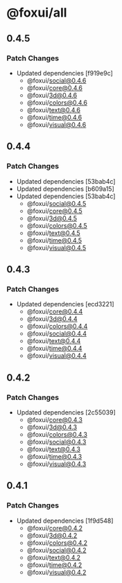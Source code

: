# @foxui/all

## 0.4.5

### Patch Changes

- Updated dependencies [f919e9c]
  - @foxui/social@0.4.6
  - @foxui/core@0.4.6
  - @foxui/3d@0.4.6
  - @foxui/colors@0.4.6
  - @foxui/text@0.4.6
  - @foxui/time@0.4.6
  - @foxui/visual@0.4.6

## 0.4.4

### Patch Changes

- Updated dependencies [53bab4c]
- Updated dependencies [b609a15]
- Updated dependencies [53bab4c]
  - @foxui/social@0.4.5
  - @foxui/core@0.4.5
  - @foxui/3d@0.4.5
  - @foxui/colors@0.4.5
  - @foxui/text@0.4.5
  - @foxui/time@0.4.5
  - @foxui/visual@0.4.5

## 0.4.3

### Patch Changes

- Updated dependencies [ecd3221]
  - @foxui/core@0.4.4
  - @foxui/3d@0.4.4
  - @foxui/colors@0.4.4
  - @foxui/social@0.4.4
  - @foxui/text@0.4.4
  - @foxui/time@0.4.4
  - @foxui/visual@0.4.4

## 0.4.2

### Patch Changes

- Updated dependencies [2c55039]
  - @foxui/core@0.4.3
  - @foxui/3d@0.4.3
  - @foxui/colors@0.4.3
  - @foxui/social@0.4.3
  - @foxui/text@0.4.3
  - @foxui/time@0.4.3
  - @foxui/visual@0.4.3

## 0.4.1

### Patch Changes

- Updated dependencies [1f9d548]
  - @foxui/core@0.4.2
  - @foxui/3d@0.4.2
  - @foxui/colors@0.4.2
  - @foxui/social@0.4.2
  - @foxui/text@0.4.2
  - @foxui/time@0.4.2
  - @foxui/visual@0.4.2
